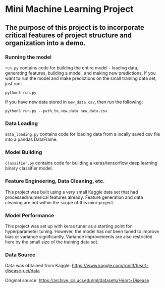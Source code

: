 # Mini Machine Learning Project

## The purpose of this project is to incorporate critical features of project structure and organization into a demo.

### Running the model
```run.py``` contains code for building the entire model - loading data, generating features, building a model, and making new predictions.
If you want to run the model and make predictions on the small training data set, just run:

```python3 run.py```

If you have new data stored in `new_data.csv`, then run the following:

```python3 run.py --path_to_new_data new_data.csv```

### Data Loading
```data_loading.py``` contains code for loading data from a locally saved csv file into a pandas DataFrame.

### Model Building
```classifier.py``` contains code for building a keras/tensorflow deep learning binary classifier model.


### Feature Engineering, Data Cleaning, etc.
This project was built using a *very* small Kaggle data set that had processed/numerical features already. 
Feature generation and data cleaning are not within the scope of this mini-project. 

### Model Performance
This project was set up with keras tuner as a starting point for hyperparameter tuning. However, the model has *not* been tuned to improve bias or variance significantly. Variance improvements are also restricted here by the small size of the training data set. 

### Data Source
Data was obtained from Kaggle: https://www.kaggle.com/ronitf/heart-disease-uci/data

Original source: https://archive.ics.uci.edu/ml/datasets/Heart+Disease
